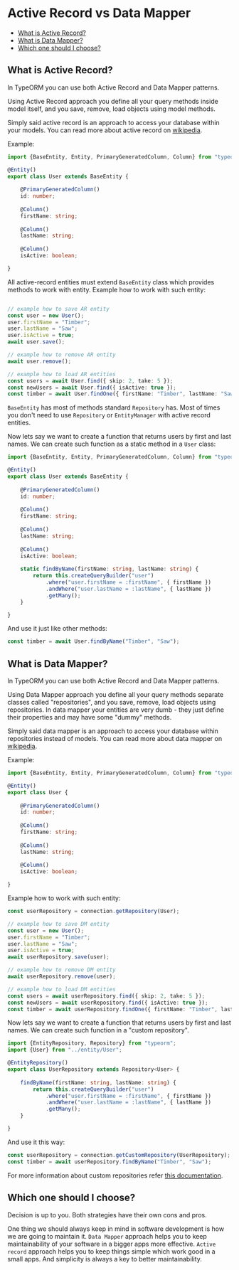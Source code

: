 # Active Record vs Data Mapper

* [What is Active Record?](#what-is-active-record)
* [What is Data Mapper?](#what-is-data-mapper)
* [Which one should I choose?](#which-one-should-i-choose)

## What is Active Record?

In TypeORM you can use both Active Record and Data Mapper patterns.

Using Active Record approach you define all your query methods inside model itself, 
 and you save, remove, load objects using model methods. 

Simply said active record is an approach to access your database within your models. 
You can read more about active record on [wikipedia](https://en.wikipedia.org/wiki/Active_record_pattern).

Example:
 
```typescript
import {BaseEntity, Entity, PrimaryGeneratedColumn, Column} from "typeorm";

@Entity()
export class User extends BaseEntity {
       
    @PrimaryGeneratedColumn()
    id: number;
    
    @Column()
    firstName: string;
    
    @Column()
    lastName: string;
    
    @Column()
    isActive: boolean;

}
```

All active-record entities must extend `BaseEntity` class which provides methods to work with entity.
Example how to work with such entity:

```typescript

// example how to save AR entity
const user = new User();
user.firstName = "Timber";
user.lastName = "Saw";
user.isActive = true;
await user.save();

// example how to remove AR entity
await user.remove();

// example how to load AR entities
const users = await User.find({ skip: 2, take: 5 });
const newUsers = await User.find({ isActive: true });
const timber = await User.findOne({ firstName: "Timber", lastName: "Saw" });
```

`BaseEntity` has most of methods standard `Repository` has.
Most of times you don't need to use `Repository` or `EntityManager` with active record entities.

Now lets say we want to create a function that returns users by first and last names. 
We can create such function as a static method in a `User` class:

```typescript
import {BaseEntity, Entity, PrimaryGeneratedColumn, Column} from "typeorm";

@Entity()
export class User extends BaseEntity {
       
    @PrimaryGeneratedColumn()
    id: number;
    
    @Column()
    firstName: string;
    
    @Column()
    lastName: string;
    
    @Column()
    isActive: boolean;
    
    static findByName(firstName: string, lastName: string) {
        return this.createQueryBuilder("user")
            .where("user.firstName = :firstName", { firstName })
            .andWhere("user.lastName = :lastName", { lastName })
            .getMany();
    }

}
```

And use it just like other methods:

```typescript
const timber = await User.findByName("Timber", "Saw");
```

## What is Data Mapper?

In TypeORM you can use both Active Record and Data Mapper patterns.

Using Data Mapper approach you define all your query methods separate classes called "repositories", 
and you save, remove, load objects using repositories. 
In data mapper your entities are very dumb - they just define their properties and may have some "dummy" methods.  

Simply said data mapper is an approach to access your database within repositories instead of models. 
You can read more about data mapper on [wikipedia](https://en.wikipedia.org/wiki/Data_mapper_pattern).

Example:
 
```typescript
import {BaseEntity, Entity, PrimaryGeneratedColumn, Column} from "typeorm";

@Entity()
export class User {
       
    @PrimaryGeneratedColumn()
    id: number;
    
    @Column()
    firstName: string;
    
    @Column()
    lastName: string;
    
    @Column()
    isActive: boolean;

}
```
Example how to work with such entity:

```typescript
const userRepository = connection.getRepository(User);

// example how to save DM entity
const user = new User();
user.firstName = "Timber";
user.lastName = "Saw";
user.isActive = true;
await userRepository.save(user);

// example how to remove DM entity
await userRepository.remove(user);

// example how to load DM entities
const users = await userRepository.find({ skip: 2, take: 5 });
const newUsers = await userRepository.find({ isActive: true });
const timber = await userRepository.findOne({ firstName: "Timber", lastName: "Saw" });
```

Now lets say we want to create a function that returns users by first and last names. 
We can create such function in a "custom repository".

```typescript
import {EntityRepository, Repository} from "typeorm";
import {User} from "../entity/User";

@EntityRepository()
export class UserRepository extends Repository<User> {
       
    findByName(firstName: string, lastName: string) {
        return this.createQueryBuilder("user")
            .where("user.firstName = :firstName", { firstName })
            .andWhere("user.lastName = :lastName", { lastName })
            .getMany();
    }

}
```

And use it this way:

```typescript
const userRepository = connection.getCustomRepository(UserRepository);
const timber = await userRepository.findByName("Timber", "Saw");
```

For more information about custom repositories refer [this documentation](./entity-manager-and-repository.md#custom-repositories).

## Which one should I choose?

Decision is up to you.
Both strategies have their own cons and pros.

One thing we should always keep in mind in software development is how we are going to maintain it.
`Data Mapper` approach helps you to keep maintainability of your software in a bigger apps more effective.
`Active record` approach helps you to keep things simple which work good in a small apps.
 And simplicity is always a key to better maintainability.